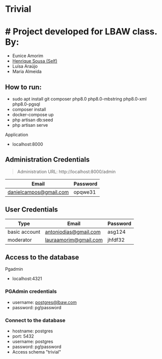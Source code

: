 # Trivial

# # Project developed for LBAW class. By:
- Eunice Amorim
- [Henrique Sousa (Self)](https://github.com/henriquecscode)
- Luísa Araújo
- Maria Almeida

## How to run:
- sudo apt install git composer php8.0 php8.0-mbstring php8.0-xml php8.0-pgsql
- composer install
- docker-compose up
- php artisan db:seed
- php artisan serve

Application
- localhost:8000

## Administration Credentials

> Administration URL: http://localhost:8000/admin

| Email                     | Password |
| ------------------------- | -------- |
| danielcampos@gmail.com    | opqwe31  |

## User Credentials

| Type          | Email                 | Password |
| ------------- | --------------------- | -------- |
| basic account | antoniodias@gmail.com |  asg124  |
| moderator     | lauraamorim@gmail.com |  jhfdf32 |

## Access to the database

Pgadmin
- localhost:4321

### PGAdmin credentials

- username: postgres@lbaw.com
- password: pg!password

### Connect to the database
- hostname: postgres
- port: 5432
- username: postgres
- password: pg!password
- Access schema "trivial"